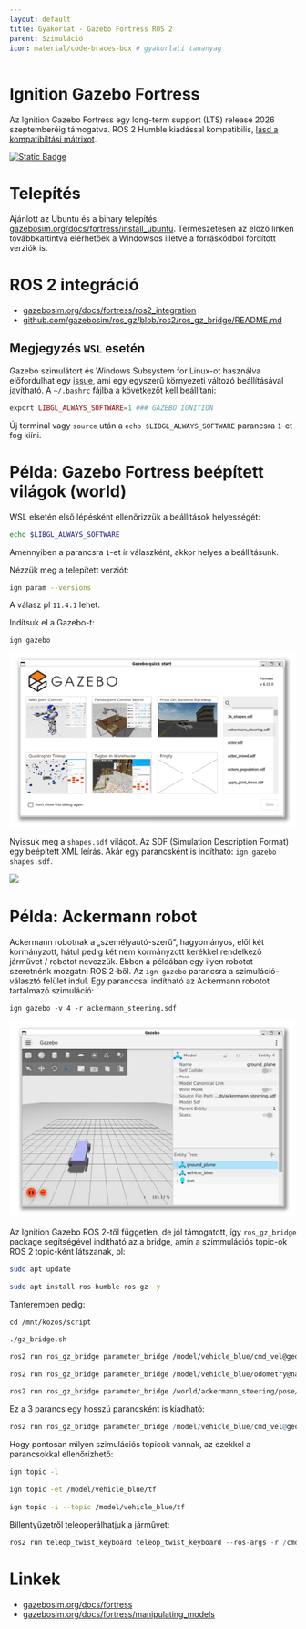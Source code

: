 ```yaml
---
layout: default
title: Gyakorlat - Gazebo Fortress ROS 2
parent: Szimuláció
icon: material/code-braces-box # gyakorlati tananyag
---
```


 





# Ignition Gazebo Fortress

Az Ignition Gazebo Fortress egy long-term support (LTS) release 2026 szeptemberéig támogatva. ROS 2 Humble kiadással kompatibilis, [lásd a kompatibiltási mátrixot](https://sze-info.github.io/arj/szimulacio/#gazebo-%C3%A9s-ros-kompatibilit%C3%A1s).

[![Static Badge](https://img.shields.io/badge/ROS_2-Humble-34aec5)](https://docs.ros.org/en/humble/)

# Telepítés

Ajánlott az Ubuntu és a binary telepítés: [gazebosim.org/docs/fortress/install_ubuntu](https://gazebosim.org/docs/fortress/install_ubuntu). Természetesen az előző linken továbbkattintva elérhetőek a Windowsos illetve a forráskódból fordított verziók is.


# ROS 2 integráció

- [gazebosim.org/docs/fortress/ros2_integration](https://gazebosim.org/docs/fortress/ros2_integration)
- [github.com/gazebosim/ros_gz/blob/ros2/ros_gz_bridge/README.md](https://github.com/gazebosim/ros_gz/blob/ros2/ros_gz_bridge/README.md)

## Megjegyzés `WSL` esetén

Gazebo szimulátort és Windows Subsystem for Linux-ot használva előfordulhat egy [issue](https://github.com/gazebosim/gz-sim/issues/1841), ami egy egyszerű környezeti változó beállításával javítható. A `~/.bashrc` fájlba a következőt kell beállítani:

``` php
export LIBGL_ALWAYS_SOFTWARE=1 ### GAZEBO IGNITION 
```

Új terminál vagy `source` után a `echo $LIBGL_ALWAYS_SOFTWARE` parancsra `1`-et fog kiíni.


# Példa: Gazebo Fortress beépített világok (world)

WSL elsetén első lépésként ellenőrizzük a beállítások helyességét:

``` bash
echo $LIBGL_ALWAYS_SOFTWARE 
```

Amennyiben a parancsra `1`-et ír válaszként, akkor helyes a beállításunk. 

Nézzük meg a telepített verziót:

``` bash
ign param --versions
```

A válasz pl `11.4.1` lehet.

Indítsuk el a Gazebo-t:

``` bash
ign gazebo
```

![gazebo](ign_gazebo_02.png)


Nyissuk meg a `shapes.sdf` világot. Az SDF (Simulation Description Format) egy beépített  XML leírás. Akár egy parancsként is indítható: `ign gazebo shapes.sdf`.

![](https://api.gazebosim.org/1.0/images/fortress/img/snap.gif)


# Példa: Ackermann robot

Ackermann robotnak a „személyautó-szerű”, hagyományos, elől két kormányzott, hátul pedig két nem kormányzott kerékkel rendelkező járművet / robotot nevezzük. Ebben a példában egy ilyen robotot szeretnénk mozgatni ROS 2-ből. Az `ign gazebo` parancsra a szimuláció-választó felület indul. Egy paranccsal indítható az Ackermann robotot tartalmazó szimuláció:

```
ign gazebo -v 4 -r ackermann_steering.sdf
```

![Alt text](ign_gazebo_01.png)

Az Ignition Gazebo ROS 2-től független, de jól támogatott, így `ros_gz_bridge` package segítségével indítható az a bridge, amin a szimmulációs topic-ok ROS 2 topic-ként látszanak, pl:

``` bash
sudo apt update
```

``` bash
sudo apt install ros-humble-ros-gz -y
```

Tanteremben pedig:

```
cd /mnt/kozos/script
```

```
./gz_bridge.sh
```

``` bash
ros2 run ros_gz_bridge parameter_bridge /model/vehicle_blue/cmd_vel@geometry_msgs/msg/Twist]ignition.msgs.Twist
```

``` bash
ros2 run ros_gz_bridge parameter_bridge /model/vehicle_blue/odometry@nav_msgs/msg/Odometry[ignition.msgs.Odometry --ros-args -r /model/vehicle_blue/odometry:=/odom
```

``` bash
ros2 run ros_gz_bridge parameter_bridge /world/ackermann_steering/pose/info@tf2_msgs/msg/TFMessage[ignition.msgs.Pose_V  --ros-args -r /world/ackermann_steering/pose/info:=/tf
```

Ez a 3 parancs egy hosszú parancsként is kiadható:

``` r
ros2 run ros_gz_bridge parameter_bridge /model/vehicle_blue/cmd_vel@geometry_msgs/msg/Twist]ignition.msgs.Twist /model/vehicle_blue/odometry@nav_msgs/msg/Odometry[ignition.msgs.Odometry   /world/ackermann_steering/pose/info@tf2_msgs/msg/TFMessage[ignition.msgs.Pose_V  --ros-args -r /world/ackermann_steering/pose/info:=/tf -r /model/vehicle_blue/odometry:=/odom
```

Hogy pontosan milyen szimulációs topicok vannak, az ezekkel a parancsokkal ellenőrizhető:

``` bash
ign topic -l
```

``` bash
ign topic -et /model/vehicle_blue/tf
```

``` bash
ign topic -i --topic /model/vehicle_blue/tf
```

Billentyűzetről teleoperálhatjuk a járművet:

``` r
ros2 run teleop_twist_keyboard teleop_twist_keyboard --ros-args -r /cmd_vel:=/model/vehicle_blue/cmd_vel
```


# Linkek
- [gazebosim.org/docs/fortress](https://gazebosim.org/docs/fortress)
- [gazebosim.org/docs/fortress/manipulating_models](https://gazebosim.org/docs/fortress/manipulating_models)
